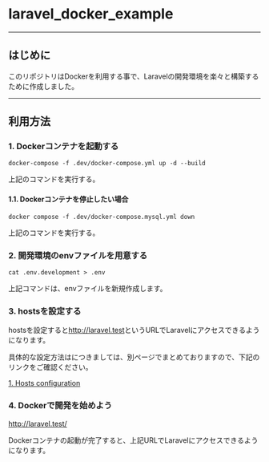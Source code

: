 # laravel_docker_example

---

## はじめに

このリポジトリはDockerを利用する事で、Laravelの開発環境を楽々と構築するために作成しました。

---

## 利用方法

### 1. Dockerコンテナを起動する

```
docker-compose -f .dev/docker-compose.yml up -d --build
```

上記のコマンドを実行する。

#### 1.1. Dockerコンテナを停止したい場合

```
docker compose -f .dev/docker-compose.mysql.yml down
```

上記のコマンドを実行する。

### 2. 開発環境のenvファイルを用意する

```
cat .env.development > .env
```

上記コマンドは、envファイルを新規作成します。

### 3. hostsを設定する

hostsを設定すると<http://laravel.test>というURLでLaravelにアクセスできるようになります。

具体的な設定方法はにつきましては、別ページでまとめておりますので、下記のリンクをご確認ください。

[1. Hosts configuration](https://github.com/707-Universe/laravel_docker_example/blob/main/.dev/README.md)

### 4. Dockerで開発を始めよう

<http://laravel.test/>

Dockerコンテナの起動が完了すると、上記URLでLaravelにアクセスできるようになります。
